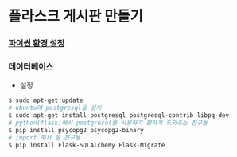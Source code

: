 # 플라스크 게시판 만들기

### [파이썬 환경 설정](https://github.com/mcDeeplearning/TIL/blob/master/%ED%8C%8C%EC%9D%B4%EC%8D%AC%20%ED%99%98%EA%B2%BD%EC%84%A4%EC%A0%95.md)

### 데이터베이스

- 설정
```bash
$ sudo apt-get update
# ubuntu에 postgresql을 설치
$ sudo apt-get install postgresql postgresql-contrib libpq-dev
# python(flask)에서 postgresql를 사용하기 편하게 도와주는 친구들
$ pip install psycopg2 psycopg2-binary
# import 해서 쓸 친구들
$ pip install Flask-SQLAlchemy Flask-Migrate
```
